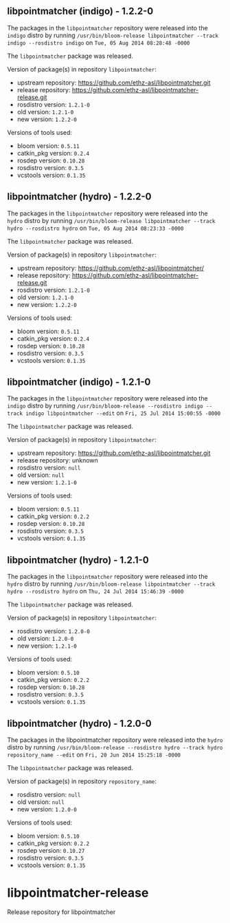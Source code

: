 ## libpointmatcher (indigo) - 1.2.2-0

The packages in the `libpointmatcher` repository were released into the `indigo` distro by running `/usr/bin/bloom-release libpointmatcher --track indigo --rosdistro indigo` on `Tue, 05 Aug 2014 08:28:48 -0000`

The `libpointmatcher` package was released.

Version of package(s) in repository `libpointmatcher`:
- upstream repository: https://github.com/ethz-asl/libpointmatcher.git
- release repository: https://github.com/ethz-asl/libpointmatcher-release.git
- rosdistro version: `1.2.1-0`
- old version: `1.2.1-0`
- new version: `1.2.2-0`

Versions of tools used:
- bloom version: `0.5.11`
- catkin_pkg version: `0.2.4`
- rosdep version: `0.10.28`
- rosdistro version: `0.3.5`
- vcstools version: `0.1.35`


## libpointmatcher (hydro) - 1.2.2-0

The packages in the `libpointmatcher` repository were released into the `hydro` distro by running `/usr/bin/bloom-release libpointmatcher --track hydro --rosdistro hydro` on `Tue, 05 Aug 2014 08:23:33 -0000`

The `libpointmatcher` package was released.

Version of package(s) in repository `libpointmatcher`:
- upstream repository: https://github.com/ethz-asl/libpointmatcher/
- release repository: https://github.com/ethz-asl/libpointmatcher-release.git
- rosdistro version: `1.2.1-0`
- old version: `1.2.1-0`
- new version: `1.2.2-0`

Versions of tools used:
- bloom version: `0.5.11`
- catkin_pkg version: `0.2.4`
- rosdep version: `0.10.28`
- rosdistro version: `0.3.5`
- vcstools version: `0.1.35`


## libpointmatcher (indigo) - 1.2.1-0

The packages in the `libpointmatcher` repository were released into the `indigo` distro by running `/usr/bin/bloom-release --rosdistro indigo --track indigo libpointmatcher --edit` on `Fri, 25 Jul 2014 15:00:55 -0000`

The `libpointmatcher` package was released.

Version of package(s) in repository `libpointmatcher`:
- upstream repository: https://github.com/ethz-asl/libpointmatcher.git
- release repository: unknown
- rosdistro version: `null`
- old version: `null`
- new version: `1.2.1-0`

Versions of tools used:
- bloom version: `0.5.11`
- catkin_pkg version: `0.2.2`
- rosdep version: `0.10.28`
- rosdistro version: `0.3.5`
- vcstools version: `0.1.35`


## libpointmatcher (hydro) - 1.2.1-0

The packages in the `libpointmatcher` repository were released into the `hydro` distro by running `/usr/bin/bloom-release libpointmatcher --track hydro --rosdistro hydro` on `Thu, 24 Jul 2014 15:46:39 -0000`

The `libpointmatcher` package was released.

Version of package(s) in repository `libpointmatcher`:
- rosdistro version: `1.2.0-0`
- old version: `1.2.0-0`
- new version: `1.2.1-0`

Versions of tools used:
- bloom version: `0.5.10`
- catkin_pkg version: `0.2.2`
- rosdep version: `0.10.28`
- rosdistro version: `0.3.5`
- vcstools version: `0.1.35`


## libpointmatcher (hydro) - 1.2.0-0

The packages in the libpointmatcher repository were released into the `hydro` distro by running `/usr/bin/bloom-release --rosdistro hydro --track hydro repository_name --edit` on `Fri, 20 Jun 2014 15:25:18 -0000`

The `libpointmatcher` package was released.

Version of package(s) in repository `repository_name`:
- rosdistro version: `null`
- old version: `null`
- new version: `1.2.0-0`

Versions of tools used:
- bloom version: `0.5.10`
- catkin_pkg version: `0.2.2`
- rosdep version: `0.10.27`
- rosdistro version: `0.3.5`
- vcstools version: `0.1.35`


libpointmatcher-release
=======================

Release repository for libpointmatcher
